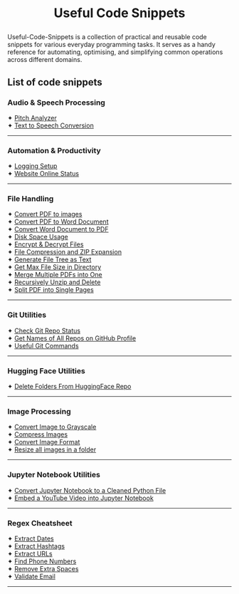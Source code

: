 # <p align="center">Useful Code Snippets</p>

Useful-Code-Snippets is a collection of practical and reusable code snippets for various everyday programming tasks.
It serves as a handy reference for automating, optimising, and simplifying common operations across different domains.

## List of code snippets

### Audio & Speech Processing

✦ [Pitch Analyzer](Audio_Speech_Processing/analyse_pitch.py)<br />
✦ [Text to Speech Conversion](Audio_Speech_Processing/text_to_speech.py)<br />

---

### Automation & Productivity

✦ [Logging Setup](Automation_Productivity/logging_setup.py)<br />
✦ [Website Online Status](Automation_Productivity/webpage_online_status.py)<br />

---

### File Handling

✦ [Convert PDF to images](File_Handling/convert_pdf_to_images.py)<br />
✦ [Convert PDF to Word Document](File_Handling/convert_pdf_to_word.py) <br />
✦ [Convert Word Document to PDF](File_Handling/convert_word_doc_to_pdf.py) <br />
✦ [Disk Space Usage](File_Handling/check_disk_usage.py)<br />
✦ [Encrypt & Decrypt Files](File_Handling/encrypt_decrypt_files.py)<br />
✦ [File Compression and ZIP Expansion](File_Handling/compress_expand_files.py)<br />
✦ [Generate File Tree as Text](File_Handling/generate_file_tree.py)<br />
✦ [Get Max File Size in Directory](File_Handling/get_max_file_size.py)<br />
✦ [Merge Multiple PDFs into One](File_Handling/merge_pdfs_in_folder.py)<br />
✦ [Recursively Unzip and Delete](File_Handling/recursively_unzip_and_delete.py)<br />
✦ [Split PDF into Single Pages](File_Handling/split_pdf.py)<br />

---

### Git Utilities

✦ [Check Git Repo Status](Git_Utilities/check_git_repo_status.py)<br />
✦ [Get Names of All Repos on GitHub Profile](Git_Utilities/get_github_repos.py)<br />
✦ [Useful Git Commands](Git_Utilities/Useful%20Git%20Commands.md)<br />

---

### Hugging Face Utilities

✦ [Delete Folders From HuggingFace Repo](HuggingFace_Utilities/delete_folder_on_hub.py)<br />

---

### Image Processing

✦ [Convert Image to Grayscale](Image_Processing/convert_and_display_grayscale.py)<br />
✦ [Compress Images](Image_Processing/compress_image_by_percentage.py)<br />
✦ [Convert Image Format](Image_Processing/convert_image_format.py)<br />
✦ [Resize all images in a folder](Image_Processing/resize_all_images_in_folder.py)<br />

---

### Jupyter Notebook Utilities

✦ [Convert Jupyter Notebook to a Cleaned Python File](Jupyter_Notebook_Utilities/convert_notebook_to_clean_py.py)<br />
✦ [Embed a YouTube Video into Jupyter Notebook](Jupyter_Notebook_Utilities/embed_youtube_video.py)<br />

---

### Regex Cheatsheet

✦ [Extract Dates](Regex_Cheatsheet/extract_dates.py)<br />
✦ [Extract Hashtags](Regex_Cheatsheet/extract_hashtags.py)<br />
✦ [Extract URLs](Regex_Cheatsheet/extract_urls.py)<br />
✦ [Find Phone Numbers](Regex_Cheatsheet/find_phone_numbers.py)<br />
✦ [Remove Extra Spaces](Regex_Cheatsheet/remove_extra_spaces.py)<br />
✦ [Validate Email](Regex_Cheatsheet/validate_email.py)<br />

---

